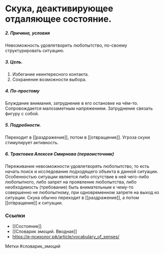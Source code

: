#  Скука, деактивирующее отдаляющее состояние.

##### 2. Причина, условия
Невозможность удовлетворить любопытство, по-своему структурировать ситуацию.

##### 3. Цель.
1. Избегание неинтересного контакта.
2. Сохранение возможности выбора.

##### 4. По-простому
Блуждание внимания, затруднение в его остановке на чём-то.
Сопровождается малозаметным напряжением.
Затруднение связать фигуру с собой.

##### 5. Подробности.
Переходит в [[раздражение]], потом в [[отвращение]].
Угроза скуки стимулирует активность.

##### 6. Трактовка Алексея Смирнова (первоисточник)
Переживание невозможности удовлетворять любопытство, то есть начать поиск и исследование подходящего объекта в данной ситуации. 
Особенностью ситуации является либо отсутствие в ней чего-либо любопытного, либо запрет на проявление любопытства, либо необходимость (требование) быть внимательным к чему-то совершенно не любопытному, при одновременном запрете на выход из ситуации. 
Скука обычно переходит в [[раздражение]], а потом [[отвращение]] к ситуации.


### Ссылки
- [[Состояние]]
- [[Словарик эмоций. Вводная]]
- https://я-психолог.рф/article/vocabulary_of_senses/

Метки #словарик_эмоций 




